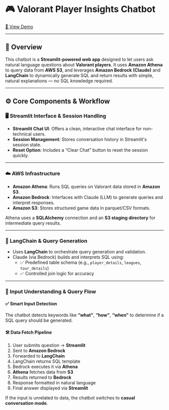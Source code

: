 # 🎮 Valorant Player Insights Chatbot  
[🔗 View Demo](https://github.com/Yashwanthgowram/valorant-player-insight-chatbot/blob/main/demo.gif)

---

## 🧠 Overview

This chatbot is a **Streamlit-powered web app** designed to let users ask natural language questions about **Valorant players**. It uses **Amazon Athena** to query data from **AWS S3**, and leverages **Amazon Bedrock (Claude)** and **LangChain** to dynamically generate SQL and return results with simple, natural explanations — no SQL knowledge required.

---

## ⚙️ Core Components & Workflow

### 🖥️ Streamlit Interface & Session Handling

- **Streamlit Chat UI**: Offers a clean, interactive chat interface for non-technical users.
- **Session Management**: Stores conversation history in Streamlit's session state.
- **Reset Option**: Includes a “Clear Chat” button to reset the session quickly.

---

### ☁️ AWS Infrastructure

- **Amazon Athena**: Runs SQL queries on Valorant data stored in **Amazon S3**.
- **Amazon Bedrock**: Interfaces with Claude (LLM) to generate queries and interpret responses.
- **Amazon S3**: Stores structured game data in parquet/CSV formats.

Athena uses a **SQLAlchemy** connection and an **S3 staging directory** for intermediate query results.

---

### 🧠 LangChain & Query Generation

- Uses **LangChain** to orchestrate query generation and validation.
- Claude (via Bedrock) builds and interprets SQL using:
  - ✅ Predefined table schema (e.g., `player_details`, `leagues`, `tour_details`)
  - ✅ Controlled join logic for accuracy

---

### 🔎 Input Understanding & Query Flow

#### ✅ Smart Input Detection
The chatbot detects keywords like **“what”**, **“how”**, **“when”** to determine if a SQL query should be generated.

#### 🛠️ Data Fetch Pipeline

1. User submits question → **Streamlit**
2. Sent to **Amazon Bedrock**
3. Forwarded to **LangChain**
4. LangChain returns SQL template
5. Bedrock executes it via **Athena**
6. **Athena** fetches data from **S3**
7. Results returned to **Bedrock**
8. Response formatted in natural language
9. Final answer displayed via **Streamlit**

If the input is unrelated to data, the chatbot switches to **casual conversation mode**.

